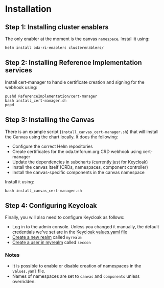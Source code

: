 # Installation

## Step 1: Installing cluster enablers

The only enabler at the moment is the canvas ```namespace```.  Install it using:

```
helm install oda-ri-enablers clusterenablers/ 
```

## Step 2: Installing Reference Implementation services
Install cert-manager to handle certificate creation and signing for the webhook using:
```
pushd ReferenceImplementation/cert-manager
bash install_cert-manager.sh
popd
```
## Step 3: Installing the Canvas
There is an example script (```install_canvas_cert-manager.sh```) that will install the Canvas using the chart locally. It does the following:
- Configure the correct Helm repositories
- Create certificates for the oda.tmforum.org CRD webhook using cert-manager
- Update the dependencies in subcharts (currently just for Keycloak)
- Install the canvas itself (CRDs, namespaces, component controller)
- Install the canvas-specific components in the canvas namespace

Install it using:
```
bash install_canvas_cert-manager.sh
```

## Step 4: Configuring Keycloak

Finally, you will also need to configure Keycloak as follows:
- Log in to the admin console. Unless you changed it manually, the default credentials we've set are in the [Keycloak values.yaml file](canvas/charts/keycloak/values.yaml)
- [Create a new realm](https://www.keycloak.org/docs/latest/server_admin/#_create-realm) called ```myrealm```
- [Create a user in myrealm](https://www.keycloak.org/docs/latest/server_admin/#_create-new-user) called ```seccon```
### Notes
- It is possible to enable or disable creation of namespaces in the ```values.yaml``` file.
- Names of namespaces are set to ```canvas``` and ```components``` unless overridden.